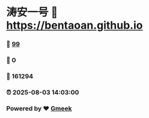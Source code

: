 # 涛安一号 :link: https://bentaoan.github.io 
### :page_facing_up: [99](https://bentaoan.github.io/tag.html) 
### :speech_balloon: 0 
### :hibiscus: 161294 
### :alarm_clock: 2025-08-03 14:03:00 
### Powered by :heart: [Gmeek](https://github.com/Meekdai/Gmeek)
